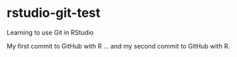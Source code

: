 # rstudio-git-test
Learning to use Git in RStudio

My first commit to GitHub with R
... and my second commit to GitHub with R.